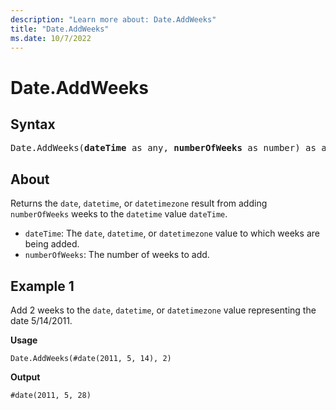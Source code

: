 ```yaml
---
description: "Learn more about: Date.AddWeeks"
title: "Date.AddWeeks"
ms.date: 10/7/2022
---
```

# Date.AddWeeks

## Syntax

<pre>
Date.AddWeeks(<b>dateTime</b> as any, <b>numberOfWeeks</b> as number) as any
</pre>

## About

Returns the `date`, `datetime`, or `datetimezone` result from adding `numberOfWeeks` weeks to the `datetime` value `dateTime`.

* `dateTime`: The `date`, `datetime`, or `datetimezone` value to which weeks are being added.
* `numberOfWeeks`: The number of weeks to add.

## Example 1

Add 2 weeks to the `date`, `datetime`, or `datetimezone` value representing the date 5/14/2011.

**Usage**

```powerquery-m
Date.AddWeeks(#date(2011, 5, 14), 2)
```

**Output**

`#date(2011, 5, 28)`
